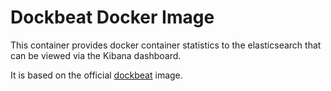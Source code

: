 # Dockbeat Docker Image

This container provides docker container statistics to the elasticsearch that can be viewed via the Kibana dashboard.

It is based on the official [dockbeat](https://github.com/Ingensi/dockbeat) image.


